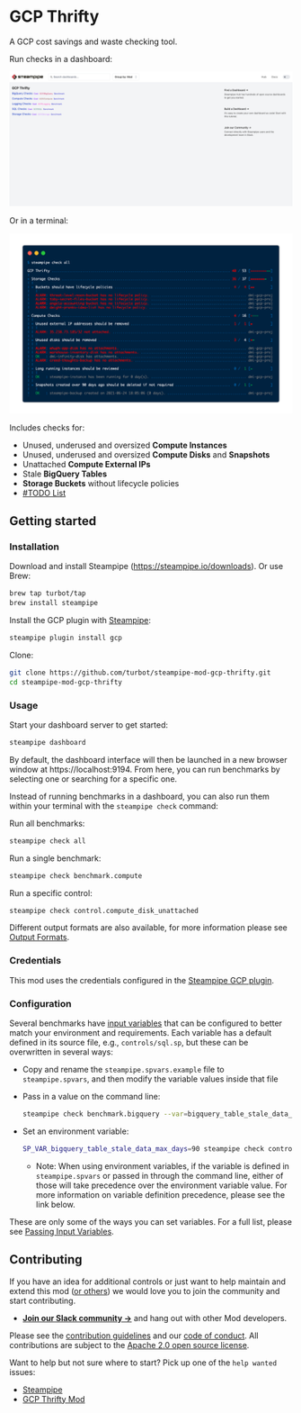 # GCP Thrifty

A GCP cost savings and waste checking tool.

Run checks in a dashboard:

![image](https://raw.githubusercontent.com/turbot/steampipe-mod-gcp-thrifty/upadate-doc-fix/docs/gcp_thrifty_dashboard.png)

Or in a terminal:

![image](https://raw.githubusercontent.com/turbot/steampipe-mod-gcp-thrifty/main/docs/gcp_thrifty_console_graphic.png)

Includes checks for:

- Unused, underused and oversized **Compute Instances**
- Unused, underused and oversized **Compute Disks** and **Snapshots**
- Unattached **Compute External IPs**
- Stale **BigQuery Tables**
- **Storage Buckets** without lifecycle policies
- [#TODO List](https://github.com/turbot/steampipe-mod-gcp-thrifty/issues?q=is%3Aissue+is%3Aopen+label%3A%22good+first+issue%22)

## Getting started

### Installation

Download and install Steampipe (https://steampipe.io/downloads). Or use Brew:

```sh
brew tap turbot/tap
brew install steampipe
```

Install the GCP plugin with [Steampipe](https://steampipe.io):

```sh
steampipe plugin install gcp
```

Clone:

```sh
git clone https://github.com/turbot/steampipe-mod-gcp-thrifty.git
cd steampipe-mod-gcp-thrifty
```

### Usage

Start your dashboard server to get started:

```sh
steampipe dashboard
```

By default, the dashboard interface will then be launched in a new browser
window at https://localhost:9194. From here, you can run benchmarks by
selecting one or searching for a specific one.

Instead of running benchmarks in a dashboard, you can also run them within your
terminal with the `steampipe check` command:

Run all benchmarks:

```sh
steampipe check all
```

Run a single benchmark:

```sh
steampipe check benchmark.compute
```

Run a specific control:

```sh
steampipe check control.compute_disk_unattached
```

Different output formats are also available, for more information please see
[Output Formats](https://steampipe.io/docs/reference/cli/check#output-formats).

### Credentials

This mod uses the credentials configured in the [Steampipe GCP plugin](https://hub.steampipe.io/plugins/turbot/gcp).

### Configuration

Several benchmarks have [input variables](https://steampipe.io/docs/using-steampipe/mod-variables) that can be configured to better match your environment and requirements. Each variable has a default defined in its source file, e.g., `controls/sql.sp`, but these can be overwritten in several ways:

- Copy and rename the `steampipe.spvars.example` file to `steampipe.spvars`, and then modify the variable values inside that file
- Pass in a value on the command line:

  ```sh
  steampipe check benchmark.bigquery --var=bigquery_table_stale_data_max_days=90
  ```

- Set an environment variable:

  ```sh
  SP_VAR_bigquery_table_stale_data_max_days=90 steampipe check control.bigquery_table_stale_data
  ```

  - Note: When using environment variables, if the variable is defined in `steampipe.spvars` or passed in through the command line, either of those will take precedence over the environment variable value. For more information on variable definition precedence, please see the link below.

These are only some of the ways you can set variables. For a full list, please see [Passing Input Variables](https://steampipe.io/docs/using-steampipe/mod-variables#passing-input-variables).

## Contributing

If you have an idea for additional controls or just want to help maintain and extend this mod ([or others](https://github.com/topics/steampipe-mod)) we would love you to join the community and start contributing.

- **[Join our Slack community →](https://steampipe.io/community/join)** and hang out with other Mod developers.

Please see the [contribution guidelines](https://github.com/turbot/steampipe/blob/main/CONTRIBUTING.md) and our [code of conduct](https://github.com/turbot/steampipe/blob/main/CODE_OF_CONDUCT.md). All contributions are subject to the [Apache 2.0 open source license](https://github.com/turbot/steampipe-mod-aws-thrifty/blob/main/LICENSE).

Want to help but not sure where to start? Pick up one of the `help wanted` issues:

- [Steampipe](https://github.com/turbot/steampipe/labels/help%20wanted)
- [GCP Thrifty Mod](https://github.com/turbot/steampipe-mod-gcp-thrifty/labels/help%20wanted)
